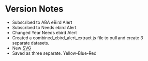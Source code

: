 # Version Notes

* Subscribed to ABA eBird Alert
* Subscribed to Needs ebird Alert
* Changed Year Needs ebird Alert
* Created a combined_ebird_alert_extract.js file to pull and create 3 separate datasets.
* New [SVG](https://www.iconpacks.net/free-icon/drop-pin-10077.html) 
* Saved as three separate.  Yellow-Blue-Red
